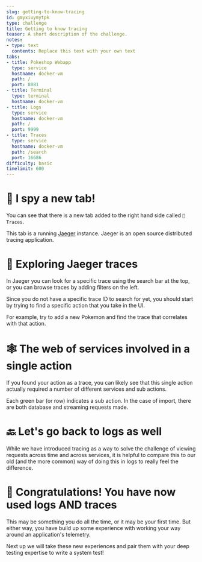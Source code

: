 ```yaml
---
slug: getting-to-know-tracing
id: gmyxiuymytpk
type: challenge
title: Getting to know tracing
teaser: A short description of the challenge.
notes:
- type: text
  contents: Replace this text with your own text
tabs:
- title: Pokeshop Webapp
  type: service
  hostname: docker-vm
  path: /
  port: 8081
- title: Terminal
  type: terminal
  hostname: docker-vm
- title: Logs
  type: service
  hostname: docker-vm
  path: /
  port: 9999
- title: Traces
  type: service
  hostname: docker-vm
  path: /search
  port: 16686
difficulty: basic
timelimit: 600
---
```


👀 I spy a new tab!
===================

You can see that there is a new tab added to the right hand side called `🔗 Traces`.

This tab is a running [Jaeger](https://www.jaegertracing.io/) instance. Jaeger is an open source distributed tracing application.


👣 Exploring Jaeger traces
==========================

In Jaeger you can look for a specific trace using the search bar at the top, or you can browse traces by adding filters on the left.

Since you do not have a specific trace ID to search for yet, you should start by trying to find a specific action that you take in the UI.

For example, try to add a new Pokemon and find the trace that correlates with that action.


🕸 The web of services involved in a single action
==================================================

If you found your action as a trace, you can likely see that this single action actually required a number of different services and sub actions.

Each green bar (or row) indicates a sub action. In the case of import, there are both database and streaming requests made.


🔙 Let's go back to logs as well
================================

While we have introduced tracing as a way to solve the challenge of viewing requests across time and across services, it is helpful to compare this to our old (and the more common) way of doing this in logs to really feel the difference.

🎉 Congratulations! You have now used logs AND traces
=====================================================

This may be something you do all the time, or it may be your first time. But either way, you have build up some experience with working your way around an application's telemetry.

Next up we will take these new experiences and pair them with your deep testing expertise to write a system test!

